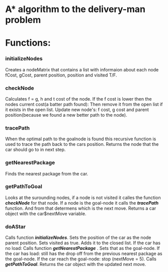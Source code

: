 # A* algorithm to the delivery-man problem

# Functions:

### initializeNodes
Creates a nodeMatrix that contains a list with informaion about each node
fCost,  gCost, parent position, position and  visited T/F.
 
### checkNode
Calculates f  = g, h and t cost of the node.
If the f cost is lower then the nodes current cost(a batter path found):
Then remove it from the open list if it exists in the open list.
Update new node's: f cost, g cost and parent position(because we found a new better path to the node).

### tracePath
When the optimal path to the goalnode is found this recursive function is used to trace the path back to the cars position. Returns the node that the car should go to in next step.

### getNearestPackage
Finds the nearest package from the car.

### getPathToGoal
Looks at the surounding nodes, if a node is not visited it calles the function ***checkNode*** for that node. If a node is the goal-node it calls the ***tracePath*** function. And from that determens which is the next move. Returns a car object with the car$nextMove variable.

### doAStar
Calls function ***initializeNodes***. Sets the position of the car as the node parent position. Sets visited as true. Adds it to the closed list.
If the car has no load: Calls function ***getNearestPackage*** . Sets that as the goal-node.
If the car has load: still has the drop off from the previous nearest package as the goal-node.
If the car reach the goal-node: stop (nextMove = 5).
Calls ***getPathToGoal***. Returns the car object with the updated next move.

